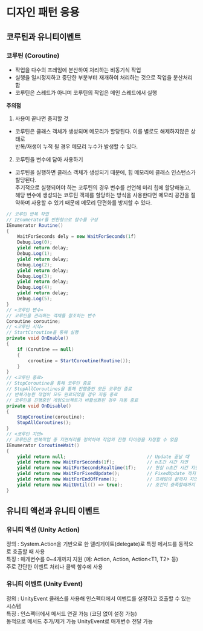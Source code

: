 # 디자인 패턴 응용
## 코루틴과 유니티이벤트

### 코루틴 (Coroutine)
* 작업을 다수의 프레임에 분산하여 처리하는 비동기식 작업
* 실행을 일시정지하고 중단한 부분부터 재개하여 처리하는 것으로 작업을 분산처리함
* 코루틴은 스레드가 아니며 코루틴의 작업은 메인 스레드에서 실행  

**주의점**
1. 사용이 끝나면 중지할 것
- 코루틴은 클래스 객체가 생성되며 메모리가 할당된다. 이를 별로도 해제하지않은 상태로  
반복/재생이 누적 될 경우 메모리 누수가 발생할 수 있다.
2. 코루틴을 변수에 담아 사용하기
- 코루틴을 실행하면 클래스 객체가 생성되기 때문에, 힙 메모리에 클래스 인스턴스가 할당된다.  
주기적으로 실행되어야 하는 코루틴의 경우 변수를 선언해 미리 힙에 할당해놓고, 해당 변수에 생성되는 코루틴 객체를 할당하는 방식을 사용한다면 메모리 공간을 절약하며 사용할 수 있기 때문에 메모리 단편화를 방지할 수 있다.
```cs
// 코루틴 반복 작업
// IEnumerator를 반환형으로 함수를 구성
IEnumerator Routine()
{
    WaitForSeconds dely = new WaitForSeconds(1f)
    Debug.Log(0);
    yield return delay;
    Debug.Log(1);
    yield return delay;
    Debug.Log(2);
    yield return delay;
    Debug.Log(3);
    yield return delay;
    Debug.Log(4);
    yield return delay;
    Debug.Log(5);
}
// <코루틴 변수>
// 코루틴을 관리하는 객체를 참조하는 변수
Coroutine coroutine;
// <코루틴 시작>
// StartCoroutine을 통해 실행
private void OnEnable()
{
    if (Corutine == null)
    {
        coroutine = StartCoroutine(Routine());
    }
}
// <코루틴 종료>
// StopCoroutine을 통해 코루틴 종료
// StopAllCoroutines을 통해 진행중인 모든 코루틴 종료
// 반복가능한 작업이 모두 완료되었을 경우 자동 종료
// 코루틴을 진행중인 게임오브젝트가 비활성화된 경우 자동 종료
private void OnDisable()
{
    StopCoroutine(coroutine);
    StopAllCoroutines();
}
// <코루틴 지연>
// 코루틴은 반복작업 중 지연처리를 정의하여 작업의 진행 타이밍을 지정할 수 있음
IEnumerator CoroutineWait()
{
    yield return null;                              // Update 끝날 때
    yield return new WaitForSeconds(1f);            // n초간 시간 지연
    yield return new WaitForSecondsRealtime(1f);    // 현실 n초간 시간 지연
    yield return new WaitForFixedUpdate();          // FixedUpdate 까지 지연
    yield return new WaitForEndOfFrame();           // 프레임의 끝까지 지연
    yield return new WaitUntil(() => true);         // 조건이 충족할때까지 지연
}

```
## 유니티 액션과 유니티 이벤트

### 유니티 액션 (Unity Action)
정의 : System.Action을 기반으로 한 델리게이트(delegate)로 특정 메서드를 동적으로 호출할 때 사용  
특징 : 매개변수를 0~4개까지 지원 (예: Action, Action<T>, Action<T1, T2> 등)  
주로 간단한 이벤트 처리나 콜백 함수에 사용


### 유니티 이벤트 (Unity Event)
정의 : UnityEvent 클래스를 사용해 인스펙터에서 이벤트를 설정하고 호출할 수 있는 시스템  
특징 : 인스펙터에서 메서드 연결 가능 (코딩 없이 설정 가능)  
동적으로 메서드 추가/제거 가능 UnityEvent<T>로 매개변수 전달 가능